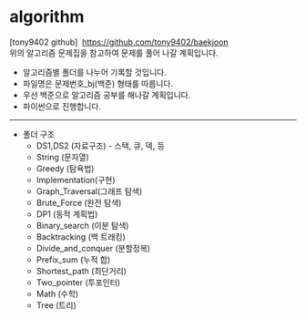 # algorithm

[tony9402 github]&nbsp;&nbsp;<https://github.com/tony9402/baekjoon> </br> 위의 알고리즘 문제집을 참고하여 문제를 풀어 나갈 계획입니다.
</br>

* 알고리즘별 폴더를 나누어 기록할 것입니다.
* 파일명은 문제번호_bj(백준) 형태를 따릅니다.
* 우선 백준으로 알고리즘 공부를 해나갈 계획입니다.
* 파이썬으로 진행합니다.

-------------------------------------------------------
* 폴더 구조
    * DS1,DS2 (자료구조) - 스택, 큐, 덱, 등
    * String (문자열)
    * Greedy (탐욕법)
    * Implementation(구현)
    * Graph_Traversal(그래프 탐색)
    * Brute_Force (완전 탐색)
    * DP1 (동적 계획법)
    * Binary_search (이분 탐색)
    * Backtracking (백 트래킹)
    * Divide_and_conquer (분할정복)
    * Prefix_sum (누적 합)
    * Shortest_path (최단거리)
    * Two_pointer (투포인터)
    * Math (수학)
    * Tree (트리)